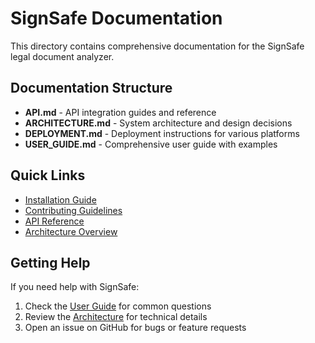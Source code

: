 # SignSafe Documentation

This directory contains comprehensive documentation for the SignSafe legal document analyzer.

## Documentation Structure

- **API.md** - API integration guides and reference
- **ARCHITECTURE.md** - System architecture and design decisions
- **DEPLOYMENT.md** - Deployment instructions for various platforms
- **USER_GUIDE.md** - Comprehensive user guide with examples

## Quick Links

- [Installation Guide](../README.md#quick-start)
- [Contributing Guidelines](../CONTRIBUTING.md)
- [API Reference](API.md)
- [Architecture Overview](ARCHITECTURE.md)

## Getting Help

If you need help with SignSafe:

1. Check the [User Guide](USER_GUIDE.md) for common questions
2. Review the [Architecture](ARCHITECTURE.md) for technical details
3. Open an issue on GitHub for bugs or feature requests